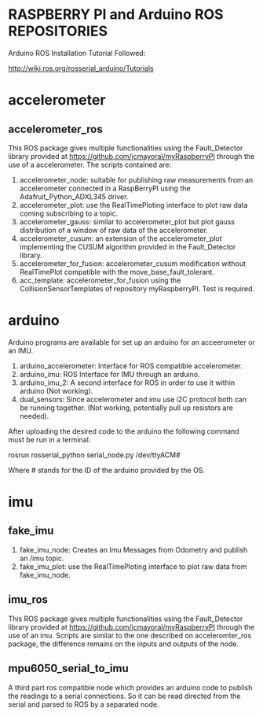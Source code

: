 # RASPBERRY PI and Arduino ROS REPOSITORIES #

Arduino ROS Installation Tutorial Followed:

   http://wiki.ros.org/rosserial_arduino/Tutorials

# accelerometer #

## accelerometer_ros ##

This ROS package gives multiple functionalities using the Fault_Detector library provided at https://github.com/jcmayoral/myRaspberryPI through the use of a accelerometer. The scripts contained are:

1. accelerometer_node: suitable for publishing raw measurements from an accelerometer connected in a RaspBerryPI using the Adafruit_Python_ADXL345 driver.
1. accelerometer_plot: use the RealTimePloting interface to plot raw data coming subscribing to a topic.
1. accelerometer_gauss: similar to accelerometer_plot but plot gauss distribution of a window of raw data of the accelerometer.
1. accelerometer_cusum: an extension of the accelerometer_plot implementing the CUSUM algorithm provided in the Fault_Detector library.
1. accelerometer_for_fusion: accelerometer_cusum modification without RealTimePlot compatible with the move_base_fault_tolerant.
1. acc_template: accelerometer_for_fusion using the CollisionSensorTemplates of repository myRaspberryPI. Test is required.

# arduino #

Arduino programs are available for set up an arduino for an acceerometer or an IMU.

1. arduino_accelerometer: Interface for ROS compatible accelerometer.
1. arduino_imu: ROS Interface for IMU through an arduino.
1. arduino_imu_2: A second interface for ROS in order to use it within arduino (Not working).
1. dual_sensors: Since accelerometer and imu use i2C protocol both can be running together. (Not working, potentially pull up resistors are needed).

After uploading the desired code to the arduino the following command must be run in a terminal.

rosrun rosserial_python serial_node.py /dev/ttyACM#

Where # stands for the ID of the arduino provided by the OS.

# imu #

## fake_imu ##

1. fake_imu_node: Creates an Imu Messages from Odometry and publish an /imu topic.
1. fake_imu_plot: use the RealTimePloting interface to plot raw data from fake_imu_node.

## imu_ros ##

This ROS package gives multiple functionalities using the Fault_Detector library provided at https://github.com/jcmayoral/myRaspberryPI through the use of an imu. Scripts are similar to the one described on acceleromter_ros package, the difference remains on the inputs and outputs of the node.


## mpu6050_serial_to_imu ##

A third part ros compatible node which provides an arduino code to publish the readings to a serial connections. So it can be read directed from the serial and parsed to ROS by a separated node.
